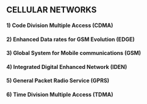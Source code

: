 ## CELLULAR NETWORKS

#### 1) Code Division Multiple Access (CDMA)

#### 2) Enhanced Data rates for GSM Evolution (EDGE)

#### 3) Global System for Mobile communications (GSM)

#### 4) Integrated Digital Enhanced Network (IDEN)

#### 5) General Packet Radio Service (GPRS)

#### 6) Time Division Multiple Access (TDMA)
